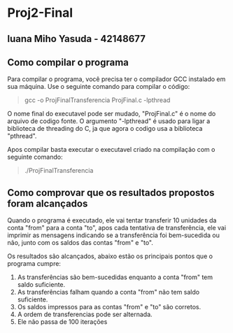 # Proj2-Final
## luana Miho Yasuda - 42148677
## Como compilar o programa
Para compilar o programa, você precisa ter o compilador GCC instalado em sua máquina. Use o seguinte comando para compilar o código:

>gcc -o ProjFinalTransferencia ProjFinal.c -lpthread

O nome final do executavel pode ser mudado, "ProjFinal.c" é o nome do arquivo de codigo fonte.
O argumento "-lpthread" é usado para ligar a biblioteca de threading do C, ja que agora o codigo usa a biblioteca "pthread".

Apos compilar basta executar o executavel criado na compilação com o seguinte comando:

>./ProjFinalTransferencia

## Como comprovar que os resultados propostos foram alcançados
Quando o programa é executado, ele vai tentar transferir 10 unidades da conta "from" para a conta "to", apos cada tentativa de transferência, ele vai imprimir as mensagens indicando se a transferência foi bem-sucedida ou não, junto com os saldos das contas "from" e "to".

Os resultados são alcançados, abaixo estão os principais pontos que o programa cumpre:

1. As transferências são bem-sucedidas enquanto a conta "from" tem saldo suficiente.
2. As transferências falham quando a conta "from" não tem saldo suficiente.
3. Os saldos impressos para as contas "from" e "to" são corretos.
4. A ordem de transferencias pode ser alternada.
5. Ele não passa de 100 iterações